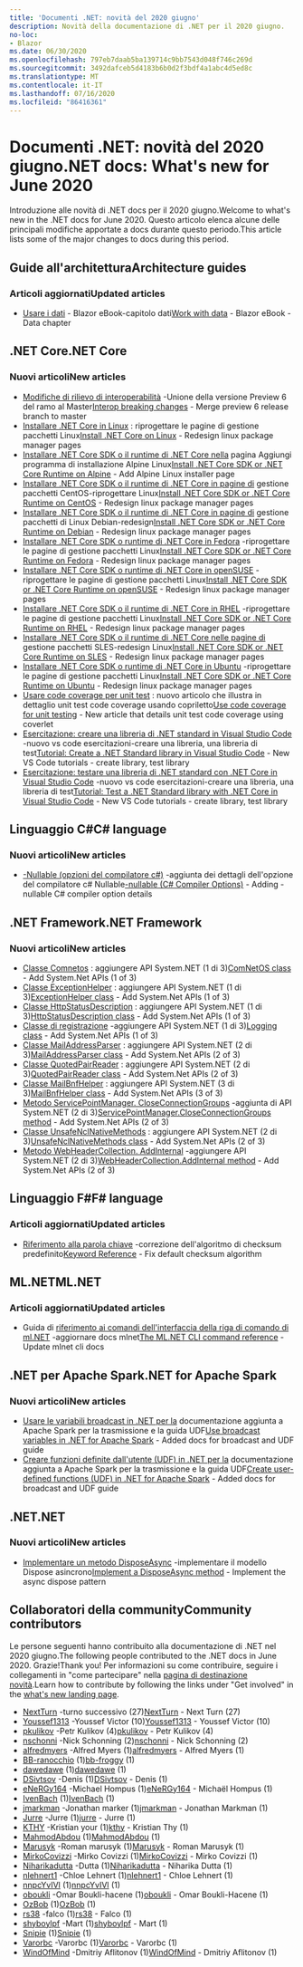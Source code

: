 ```yaml
---
title: 'Documenti .NET: novità del 2020 giugno'
description: Novità della documentazione di .NET per il 2020 giugno.
no-loc:
- Blazor
ms.date: 06/30/2020
ms.openlocfilehash: 797eb7daab5ba139714c9bb7543d048f746c269d
ms.sourcegitcommit: 3492dafceb5d4183b6b0d2f3bdf4a1abc4d5ed8c
ms.translationtype: MT
ms.contentlocale: it-IT
ms.lasthandoff: 07/16/2020
ms.locfileid: "86416361"
---
```

# <a name="net-docs-whats-new-for-june-2020"></a><span data-ttu-id="a7f6d-103">Documenti .NET: novità del 2020 giugno</span><span class="sxs-lookup"><span data-stu-id="a7f6d-103">.NET docs: What's new for June 2020</span></span>

<span data-ttu-id="a7f6d-104">Introduzione alle novità di .NET docs per il 2020 giugno.</span><span class="sxs-lookup"><span data-stu-id="a7f6d-104">Welcome to what's new in the .NET docs for June 2020.</span></span> <span data-ttu-id="a7f6d-105">Questo articolo elenca alcune delle principali modifiche apportate a docs durante questo periodo.</span><span class="sxs-lookup"><span data-stu-id="a7f6d-105">This article lists some of the major changes to docs during this period.</span></span>

## <a name="architecture-guides"></a><span data-ttu-id="a7f6d-106">Guide all'architettura</span><span class="sxs-lookup"><span data-stu-id="a7f6d-106">Architecture guides</span></span>

### <a name="updated-articles"></a><span data-ttu-id="a7f6d-107">Articoli aggiornati</span><span class="sxs-lookup"><span data-stu-id="a7f6d-107">Updated articles</span></span>

- <span data-ttu-id="a7f6d-108">[Usare i dati](../architecture/blazor-for-web-forms-developers/data.md)  -  Blazor eBook-capitolo dati</span><span class="sxs-lookup"><span data-stu-id="a7f6d-108">[Work with data](../architecture/blazor-for-web-forms-developers/data.md) - Blazor eBook - Data chapter</span></span>

## <a name="net-core"></a><span data-ttu-id="a7f6d-109">.NET Core</span><span class="sxs-lookup"><span data-stu-id="a7f6d-109">.NET Core</span></span>

### <a name="new-articles"></a><span data-ttu-id="a7f6d-110">Nuovi articoli</span><span class="sxs-lookup"><span data-stu-id="a7f6d-110">New articles</span></span>

- <span data-ttu-id="a7f6d-111">[Modifiche di rilievo di interoperabilità](../core/compatibility/interop.md) -Unione della versione Preview 6 del ramo al Master</span><span class="sxs-lookup"><span data-stu-id="a7f6d-111">[Interop breaking changes](../core/compatibility/interop.md) - Merge preview 6 release branch to master</span></span>
- <span data-ttu-id="a7f6d-112">[Installare .NET Core in Linux](../core/install/linux.md) : riprogettare le pagine di gestione pacchetti Linux</span><span class="sxs-lookup"><span data-stu-id="a7f6d-112">[Install .NET Core on Linux](../core/install/linux.md) - Redesign linux package manager pages</span></span>
- <span data-ttu-id="a7f6d-113">[Installare .NET Core SDK o il runtime di .NET Core nella](../core/install/linux-alpine.md) pagina Aggiungi programma di installazione Alpine Linux</span><span class="sxs-lookup"><span data-stu-id="a7f6d-113">[Install .NET Core SDK or .NET Core Runtime on Alpine](../core/install/linux-alpine.md) - Add Alpine Linux installer page</span></span>
- <span data-ttu-id="a7f6d-114">[Installare .NET Core SDK o il runtime di .NET Core in pagine di](../core/install/linux-centos.md) gestione pacchetti CentOS-riprogettare Linux</span><span class="sxs-lookup"><span data-stu-id="a7f6d-114">[Install .NET Core SDK or .NET Core Runtime on CentOS](../core/install/linux-centos.md) - Redesign linux package manager pages</span></span>
- <span data-ttu-id="a7f6d-115">[Installare .NET Core SDK o il runtime di .NET Core in pagine di](../core/install/linux-debian.md) gestione pacchetti di Linux Debian-redesign</span><span class="sxs-lookup"><span data-stu-id="a7f6d-115">[Install .NET Core SDK or .NET Core Runtime on Debian](../core/install/linux-debian.md) - Redesign linux package manager pages</span></span>
- <span data-ttu-id="a7f6d-116">[Installare .NET Core SDK o runtime di .NET Core in Fedora](../core/install/linux-fedora.md) -riprogettare le pagine di gestione pacchetti Linux</span><span class="sxs-lookup"><span data-stu-id="a7f6d-116">[Install .NET Core SDK or .NET Core Runtime on Fedora](../core/install/linux-fedora.md) - Redesign linux package manager pages</span></span>
- <span data-ttu-id="a7f6d-117">[Installare .NET Core SDK o runtime di .NET Core in openSUSE](../core/install/linux-opensuse.md) -riprogettare le pagine di gestione pacchetti Linux</span><span class="sxs-lookup"><span data-stu-id="a7f6d-117">[Install .NET Core SDK or .NET Core Runtime on openSUSE](../core/install/linux-opensuse.md) - Redesign linux package manager pages</span></span>
- <span data-ttu-id="a7f6d-118">[Installare .NET Core SDK o il runtime di .NET Core in RHEL](../core/install/linux-rhel.md) -riprogettare le pagine di gestione pacchetti Linux</span><span class="sxs-lookup"><span data-stu-id="a7f6d-118">[Install .NET Core SDK or .NET Core Runtime on RHEL](../core/install/linux-rhel.md) - Redesign linux package manager pages</span></span>
- <span data-ttu-id="a7f6d-119">[Installare .NET Core SDK o il runtime di .NET Core nelle pagine di](../core/install/linux-sles.md) gestione pacchetti SLES-redesign Linux</span><span class="sxs-lookup"><span data-stu-id="a7f6d-119">[Install .NET Core SDK or .NET Core Runtime on SLES](../core/install/linux-sles.md) - Redesign linux package manager pages</span></span>
- <span data-ttu-id="a7f6d-120">[Installare .NET Core SDK o runtime di .NET Core in Ubuntu](../core/install/linux-ubuntu.md) -riprogettare le pagine di gestione pacchetti Linux</span><span class="sxs-lookup"><span data-stu-id="a7f6d-120">[Install .NET Core SDK or .NET Core Runtime on Ubuntu](../core/install/linux-ubuntu.md) - Redesign linux package manager pages</span></span>
- <span data-ttu-id="a7f6d-121">[Usare code coverage per unit test](../core/testing/unit-testing-code-coverage.md) : nuovo articolo che illustra in dettaglio unit test code coverage usando copriletto</span><span class="sxs-lookup"><span data-stu-id="a7f6d-121">[Use code coverage for unit testing](../core/testing/unit-testing-code-coverage.md) - New article that details unit test code coverage using coverlet</span></span>
- <span data-ttu-id="a7f6d-122">[Esercitazione: creare una libreria di .NET standard in Visual Studio Code](../core/tutorials/library-with-visual-studio-code.md) -nuovo vs code esercitazioni-creare una libreria, una libreria di test</span><span class="sxs-lookup"><span data-stu-id="a7f6d-122">[Tutorial: Create a .NET Standard library in Visual Studio Code](../core/tutorials/library-with-visual-studio-code.md) - New VS Code tutorials - create library, test library</span></span>
- <span data-ttu-id="a7f6d-123">[Esercitazione: testare una libreria di .NET standard con .NET Core in Visual Studio Code](../core/tutorials/testing-library-with-visual-studio-code.md) -nuovo vs code esercitazioni-creare una libreria, una libreria di test</span><span class="sxs-lookup"><span data-stu-id="a7f6d-123">[Tutorial: Test a .NET Standard library with .NET Core in Visual Studio Code](../core/tutorials/testing-library-with-visual-studio-code.md) - New VS Code tutorials - create library, test library</span></span>

## <a name="c-language"></a><span data-ttu-id="a7f6d-124">Linguaggio C#</span><span class="sxs-lookup"><span data-stu-id="a7f6d-124">C# language</span></span>

### <a name="new-articles"></a><span data-ttu-id="a7f6d-125">Nuovi articoli</span><span class="sxs-lookup"><span data-stu-id="a7f6d-125">New articles</span></span>

- <span data-ttu-id="a7f6d-126">[-Nullable (opzioni del compilatore c#)](../csharp/language-reference/compiler-options/nullable-compiler-option.md) -aggiunta dei dettagli dell'opzione del compilatore c# Nullable</span><span class="sxs-lookup"><span data-stu-id="a7f6d-126">[-nullable (C# Compiler Options)](../csharp/language-reference/compiler-options/nullable-compiler-option.md) - Adding -nullable C# compiler option details</span></span>

## <a name="net-framework"></a><span data-ttu-id="a7f6d-127">.NET Framework</span><span class="sxs-lookup"><span data-stu-id="a7f6d-127">.NET Framework</span></span>

### <a name="new-articles"></a><span data-ttu-id="a7f6d-128">Nuovi articoli</span><span class="sxs-lookup"><span data-stu-id="a7f6d-128">New articles</span></span>

- <span data-ttu-id="a7f6d-129">[Classe Comnetos](/dotnet/framework/additional-apis/system.net.comnetos) : aggiungere API System.NET (1 di 3)</span><span class="sxs-lookup"><span data-stu-id="a7f6d-129">[ComNetOS class](/dotnet/framework/additional-apis/system.net.comnetos) - Add System.Net APIs (1 of 3)</span></span>
- <span data-ttu-id="a7f6d-130">[Classe ExceptionHelper](/dotnet/framework/additional-apis/system.net.exceptionhelper) : aggiungere API System.NET (1 di 3)</span><span class="sxs-lookup"><span data-stu-id="a7f6d-130">[ExceptionHelper class](/dotnet/framework/additional-apis/system.net.exceptionhelper) - Add System.Net APIs (1 of 3)</span></span>
- <span data-ttu-id="a7f6d-131">[Classe HttpStatusDescription](/dotnet/framework/additional-apis/system.net.httpstatusdescription) : aggiungere API System.NET (1 di 3)</span><span class="sxs-lookup"><span data-stu-id="a7f6d-131">[HttpStatusDescription class](/dotnet/framework/additional-apis/system.net.httpstatusdescription) - Add System.Net APIs (1 of 3)</span></span>
- <span data-ttu-id="a7f6d-132">[Classe di registrazione](/dotnet/framework/additional-apis/system.net.logging) -aggiungere API System.NET (1 di 3)</span><span class="sxs-lookup"><span data-stu-id="a7f6d-132">[Logging class](/dotnet/framework/additional-apis/system.net.logging) - Add System.Net APIs (1 of 3)</span></span>
- <span data-ttu-id="a7f6d-133">[Classe MailAddressParser](/dotnet/framework/additional-apis/system.net.mail.mailaddressparser) : aggiungere API System.NET (2 di 3)</span><span class="sxs-lookup"><span data-stu-id="a7f6d-133">[MailAddressParser class](/dotnet/framework/additional-apis/system.net.mail.mailaddressparser) - Add System.Net APIs (2 of 3)</span></span>
- <span data-ttu-id="a7f6d-134">[Classe QuotedPairReader](/dotnet/framework/additional-apis/system.net.mail.quotedpairreader) : aggiungere API System.NET (2 di 3)</span><span class="sxs-lookup"><span data-stu-id="a7f6d-134">[QuotedPairReader class](/dotnet/framework/additional-apis/system.net.mail.quotedpairreader) - Add System.Net APIs (2 of 3)</span></span>
- <span data-ttu-id="a7f6d-135">[Classe MailBnfHelper](/dotnet/framework/additional-apis/system.net.mime.mailbnfhelper) : aggiungere API System.NET (3 di 3)</span><span class="sxs-lookup"><span data-stu-id="a7f6d-135">[MailBnfHelper class](/dotnet/framework/additional-apis/system.net.mime.mailbnfhelper) - Add System.Net APIs (3 of 3)</span></span>
- <span data-ttu-id="a7f6d-136">[Metodo ServicePointManager. CloseConnectionGroups](/dotnet/framework/additional-apis/system.net.servicepointmanager.closeconnectiongroups) -aggiunta di API System.NET (2 di 3)</span><span class="sxs-lookup"><span data-stu-id="a7f6d-136">[ServicePointManager.CloseConnectionGroups method](/dotnet/framework/additional-apis/system.net.servicepointmanager.closeconnectiongroups) - Add System.Net APIs (2 of 3)</span></span>
- <span data-ttu-id="a7f6d-137">[Classe UnsafeNclNativeMethods](/dotnet/framework/additional-apis/system.net.unsafenclnativemethods) : aggiungere API System.NET (2 di 3)</span><span class="sxs-lookup"><span data-stu-id="a7f6d-137">[UnsafeNclNativeMethods class](/dotnet/framework/additional-apis/system.net.unsafenclnativemethods) - Add System.Net APIs (2 of 3)</span></span>
- <span data-ttu-id="a7f6d-138">[Metodo WebHeaderCollection. AddInternal](/dotnet/framework/additional-apis/system.net.webheadercollection.addinternal) -aggiungere API System.NET (2 di 3)</span><span class="sxs-lookup"><span data-stu-id="a7f6d-138">[WebHeaderCollection.AddInternal method](/dotnet/framework/additional-apis/system.net.webheadercollection.addinternal) - Add System.Net APIs (2 of 3)</span></span>

## <a name="f-language"></a><span data-ttu-id="a7f6d-139">Linguaggio F#</span><span class="sxs-lookup"><span data-stu-id="a7f6d-139">F# language</span></span>

### <a name="updated-articles"></a><span data-ttu-id="a7f6d-140">Articoli aggiornati</span><span class="sxs-lookup"><span data-stu-id="a7f6d-140">Updated articles</span></span>

- <span data-ttu-id="a7f6d-141">[Riferimento alla parola chiave](../fsharp/language-reference/keyword-reference.md) -correzione dell'algoritmo di checksum predefinito</span><span class="sxs-lookup"><span data-stu-id="a7f6d-141">[Keyword Reference](../fsharp/language-reference/keyword-reference.md) - Fix default checksum algorithm</span></span>

## <a name="mlnet"></a><span data-ttu-id="a7f6d-142">ML.NET</span><span class="sxs-lookup"><span data-stu-id="a7f6d-142">ML.NET</span></span>

### <a name="updated-articles"></a><span data-ttu-id="a7f6d-143">Articoli aggiornati</span><span class="sxs-lookup"><span data-stu-id="a7f6d-143">Updated articles</span></span>

- <span data-ttu-id="a7f6d-144">Guida di [riferimento ai comandi dell'interfaccia della riga di comando di ml.NET](../machine-learning/reference/ml-net-cli-reference.md) -aggiornare docs mlnet</span><span class="sxs-lookup"><span data-stu-id="a7f6d-144">[The ML.NET CLI command reference](../machine-learning/reference/ml-net-cli-reference.md) - Update mlnet cli docs</span></span>

## <a name="net-for-apache-spark"></a><span data-ttu-id="a7f6d-145">.NET per Apache Spark</span><span class="sxs-lookup"><span data-stu-id="a7f6d-145">.NET for Apache Spark</span></span>

### <a name="new-articles"></a><span data-ttu-id="a7f6d-146">Nuovi articoli</span><span class="sxs-lookup"><span data-stu-id="a7f6d-146">New articles</span></span>

- <span data-ttu-id="a7f6d-147">[Usare le variabili broadcast in .NET per la](../spark/how-to-guides/broadcast-guide.md) documentazione aggiunta a Apache Spark per la trasmissione e la guida UDF</span><span class="sxs-lookup"><span data-stu-id="a7f6d-147">[Use broadcast variables in .NET for Apache Spark](../spark/how-to-guides/broadcast-guide.md) - Added docs for broadcast and UDF guide</span></span>
- <span data-ttu-id="a7f6d-148">[Creare funzioni definite dall'utente (UDF) in .NET per la](../spark/how-to-guides/udf-guide.md) documentazione aggiunta a Apache Spark per la trasmissione e la guida UDF</span><span class="sxs-lookup"><span data-stu-id="a7f6d-148">[Create user-defined functions (UDF) in .NET for Apache Spark](../spark/how-to-guides/udf-guide.md) - Added docs for broadcast and UDF guide</span></span>

## <a name="net"></a><span data-ttu-id="a7f6d-149">.NET</span><span class="sxs-lookup"><span data-stu-id="a7f6d-149">.NET</span></span>

### <a name="new-articles"></a><span data-ttu-id="a7f6d-150">Nuovi articoli</span><span class="sxs-lookup"><span data-stu-id="a7f6d-150">New articles</span></span>

- <span data-ttu-id="a7f6d-151">[Implementare un metodo DisposeAsync](../standard/garbage-collection/implementing-disposeasync.md) -implementare il modello Dispose asincrono</span><span class="sxs-lookup"><span data-stu-id="a7f6d-151">[Implement a DisposeAsync method](../standard/garbage-collection/implementing-disposeasync.md) - Implement the async dispose pattern</span></span>

## <a name="community-contributors"></a><span data-ttu-id="a7f6d-152">Collaboratori della community</span><span class="sxs-lookup"><span data-stu-id="a7f6d-152">Community contributors</span></span>

<span data-ttu-id="a7f6d-153">Le persone seguenti hanno contribuito alla documentazione di .NET nel 2020 giugno.</span><span class="sxs-lookup"><span data-stu-id="a7f6d-153">The following people contributed to the .NET docs in June 2020.</span></span> <span data-ttu-id="a7f6d-154">Grazie!</span><span class="sxs-lookup"><span data-stu-id="a7f6d-154">Thank you!</span></span> <span data-ttu-id="a7f6d-155">Per informazioni su come contribuire, seguire i collegamenti in "come partecipare" nella [pagina di destinazione novità](index.yml).</span><span class="sxs-lookup"><span data-stu-id="a7f6d-155">Learn how to contribute by following the links under "Get involved" in the [what's new landing page](index.yml).</span></span>

- <span data-ttu-id="a7f6d-156">[NextTurn](https://github.com/NextTurn) -turno successivo (27)</span><span class="sxs-lookup"><span data-stu-id="a7f6d-156">[NextTurn](https://github.com/NextTurn) - Next Turn (27)</span></span>
- <span data-ttu-id="a7f6d-157">[Youssef1313](https://github.com/Youssef1313) -Youssef Victor (10)</span><span class="sxs-lookup"><span data-stu-id="a7f6d-157">[Youssef1313](https://github.com/Youssef1313) - Youssef Victor (10)</span></span>
- <span data-ttu-id="a7f6d-158">[pkulikov](https://github.com/pkulikov) -Petr Kulikov (4)</span><span class="sxs-lookup"><span data-stu-id="a7f6d-158">[pkulikov](https://github.com/pkulikov) - Petr Kulikov (4)</span></span>
- <span data-ttu-id="a7f6d-159">[nschonni](https://github.com/nschonni) -Nick Schonning (2)</span><span class="sxs-lookup"><span data-stu-id="a7f6d-159">[nschonni](https://github.com/nschonni) - Nick Schonning (2)</span></span>
- <span data-ttu-id="a7f6d-160">[alfredmyers](https://github.com/alfredmyers) -Alfred Myers (1)</span><span class="sxs-lookup"><span data-stu-id="a7f6d-160">[alfredmyers](https://github.com/alfredmyers) - Alfred Myers (1)</span></span>
- <span data-ttu-id="a7f6d-161">[BB-ranocchio](https://github.com/bb-froggy) (1)</span><span class="sxs-lookup"><span data-stu-id="a7f6d-161">[bb-froggy](https://github.com/bb-froggy) (1)</span></span>
- <span data-ttu-id="a7f6d-162">[dawedawe](https://github.com/dawedawe) (1)</span><span class="sxs-lookup"><span data-stu-id="a7f6d-162">[dawedawe](https://github.com/dawedawe) (1)</span></span>
- <span data-ttu-id="a7f6d-163">[DSivtsov](https://github.com/DSivtsov) -Denis (1)</span><span class="sxs-lookup"><span data-stu-id="a7f6d-163">[DSivtsov](https://github.com/DSivtsov) - Denis (1)</span></span>
- <span data-ttu-id="a7f6d-164">[eNeRGy164](https://github.com/eNeRGy164) -Michael Hompus (1)</span><span class="sxs-lookup"><span data-stu-id="a7f6d-164">[eNeRGy164](https://github.com/eNeRGy164) - Michaël Hompus (1)</span></span>
- <span data-ttu-id="a7f6d-165">[IvenBach](https://github.com/IvenBach) (1)</span><span class="sxs-lookup"><span data-stu-id="a7f6d-165">[IvenBach](https://github.com/IvenBach) (1)</span></span>
- <span data-ttu-id="a7f6d-166">[jmarkman](https://github.com/jmarkman) -Jonathan marker (1)</span><span class="sxs-lookup"><span data-stu-id="a7f6d-166">[jmarkman](https://github.com/jmarkman) - Jonathan Markman (1)</span></span>
- <span data-ttu-id="a7f6d-167">[Jurre](https://github.com/jurre) -Jurre (1)</span><span class="sxs-lookup"><span data-stu-id="a7f6d-167">[jurre](https://github.com/jurre) - Jurre (1)</span></span>
- <span data-ttu-id="a7f6d-168">[KTHY](https://github.com/kthy) -Kristian your (1)</span><span class="sxs-lookup"><span data-stu-id="a7f6d-168">[kthy](https://github.com/kthy) - Kristian Thy (1)</span></span>
- <span data-ttu-id="a7f6d-169">[MahmodAbdou](https://github.com/MahmodAbdou) (1)</span><span class="sxs-lookup"><span data-stu-id="a7f6d-169">[MahmodAbdou](https://github.com/MahmodAbdou) (1)</span></span>
- <span data-ttu-id="a7f6d-170">[Marusyk](https://github.com/Marusyk) -Roman marusyk (1)</span><span class="sxs-lookup"><span data-stu-id="a7f6d-170">[Marusyk](https://github.com/Marusyk) - Roman Marusyk (1)</span></span>
- <span data-ttu-id="a7f6d-171">[MirkoCovizzi](https://github.com/MirkoCovizzi) -Mirko Covizzi (1)</span><span class="sxs-lookup"><span data-stu-id="a7f6d-171">[MirkoCovizzi](https://github.com/MirkoCovizzi) - Mirko Covizzi (1)</span></span>
- <span data-ttu-id="a7f6d-172">[Niharikadutta](https://github.com/Niharikadutta) -Dutta (1)</span><span class="sxs-lookup"><span data-stu-id="a7f6d-172">[Niharikadutta](https://github.com/Niharikadutta) - Niharika Dutta (1)</span></span>
- <span data-ttu-id="a7f6d-173">[nlehnert1](https://github.com/nlehnert1) -Chloe Lehnert (1)</span><span class="sxs-lookup"><span data-stu-id="a7f6d-173">[nlehnert1](https://github.com/nlehnert1) - Chloe Lehnert (1)</span></span>
- <span data-ttu-id="a7f6d-174">[nnpcYvIVl](https://github.com/nnpcYvIVl) (1)</span><span class="sxs-lookup"><span data-stu-id="a7f6d-174">[nnpcYvIVl](https://github.com/nnpcYvIVl) (1)</span></span>
- <span data-ttu-id="a7f6d-175">[oboukli](https://github.com/oboukli) -Omar Boukli-hacene (1)</span><span class="sxs-lookup"><span data-stu-id="a7f6d-175">[oboukli](https://github.com/oboukli) - Omar Boukli-Hacene (1)</span></span>
- <span data-ttu-id="a7f6d-176">[OzBob](https://github.com/OzBob) (1)</span><span class="sxs-lookup"><span data-stu-id="a7f6d-176">[OzBob](https://github.com/OzBob) (1)</span></span>
- <span data-ttu-id="a7f6d-177">[rs38](https://github.com/rs38) -falco (1)</span><span class="sxs-lookup"><span data-stu-id="a7f6d-177">[rs38](https://github.com/rs38) - Falco (1)</span></span>
- <span data-ttu-id="a7f6d-178">[shyboylpf](https://github.com/shyboylpf) -Mart (1)</span><span class="sxs-lookup"><span data-stu-id="a7f6d-178">[shyboylpf](https://github.com/shyboylpf) - Mart (1)</span></span>
- <span data-ttu-id="a7f6d-179">[Snipie](https://github.com/Snipie) (1)</span><span class="sxs-lookup"><span data-stu-id="a7f6d-179">[Snipie](https://github.com/Snipie) (1)</span></span>
- <span data-ttu-id="a7f6d-180">[Varorbc](https://github.com/Varorbc) -Varorbc (1)</span><span class="sxs-lookup"><span data-stu-id="a7f6d-180">[Varorbc](https://github.com/Varorbc) - Varorbc (1)</span></span>
- <span data-ttu-id="a7f6d-181">[WindOfMind](https://github.com/WindOfMind) -Dmitriy Aflitonov (1)</span><span class="sxs-lookup"><span data-stu-id="a7f6d-181">[WindOfMind](https://github.com/WindOfMind) - Dmitriy Aflitonov (1)</span></span>
